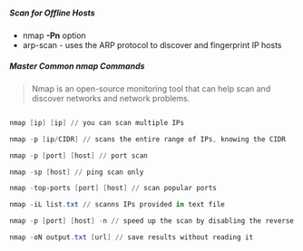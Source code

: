 ##### Scan for Offline Hosts 

- nmap **-Pn** option 
- arp-scan - uses the ARP protocol to discover and fingerprint IP hosts

##### Master Common nmap Commands

> Nmap is an open-source monitoring tool that can help scan and discover networks and network problems.

``` Powershell

nmap [ip] [ip] // you can scan multiple IPs

nmap -p [ip/CIDR] // scans the entire range of IPs, knowing the CIDR

nmap -p [port] [host] // port scan

nmap -sp [host] // ping scan only

nmap -top-ports [port] [host] // scan popular ports

nmap -iL list.txt // scanns IPs provided in text file

nmap -p [port] [host] -n // speed up the scan by disabling the reverse DNS 

nmap -oN output.txt [url] // save results without reading it
```